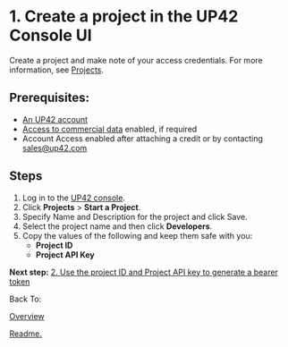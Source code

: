 
# 1. Create a project in the UP42 Console UI
Create a project and make note of your access credentials. For more information, see [Projects](https://docs.up42.com/processing-platform/projects). 
## Prerequisites:
- [An UP42 account](https://console.up42.com/sign-up)
- [Access to commercial data](https://up42.com/goingup/personal-account-request) enabled, if required
- Account Access enabled after attaching a credit or by contacting sales@up42.com
## Steps
1. Log in to the [UP42 console](https://console.up42.com/).
2. Click **Projects** > **Start a Project**.
3. Specify Name and Description for the project and click Save.
4. Select the project name and then click **Developers**.
5. Copy the values of the following and keep them safe with you:
      - **Project ID**
      - **Project API Key** 


**Next step:** [2. Use the project ID and Project API key to generate a bearer token](Generate-a-bearer-token.md)

Back To:  
 
[Overview](https://github.com/TheContentGym/GeospatialAPIs-UP42/blob/main/Overview.md)

[Readme.](https://github.com/TheContentGym/GeospatialAPIs-UP42/blob/main/README.md) 

